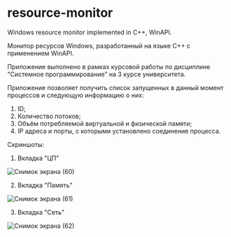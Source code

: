 # resource-monitor
Windows resource monitor implemented in C++, WinAPI.

Монитор ресурсов Windows, разработанный на языке C++ с применением WinAPI.

Приложение выполнено в рамках курсовой работы по дисциплине "Системное программирование" на 3 курсе университета.

Приложение позволяет получить список запущенных в данный момент процессов и следующую информацию о них:
1. ID;
2. Количество потоков;
3. Объём потребляемой виртуальной и физической памяти;
4. IP адреса и порты, с которыми установлено соединение процесса.

Скриншоты:
1. Вкладка "ЦП"

![Снимок экрана (60)](https://user-images.githubusercontent.com/68156110/129562221-3e0c9421-a26a-4ec5-9f3b-e05d772368e0.png)

2. Вкладка "Память"

![Снимок экрана (61)](https://user-images.githubusercontent.com/68156110/129562311-e634f826-648c-48e0-bd08-077488eb595f.png)

3. Вкладка "Сеть"

![Снимок экрана (62)](https://user-images.githubusercontent.com/68156110/129562316-c250d6a1-f1d0-4561-b3d3-22710610a5ac.png)
